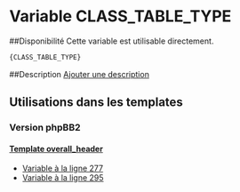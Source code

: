 # Variable CLASS_TABLE_TYPE

##Disponibilité
Cette variable est utilisable directement.

```html
{CLASS_TABLE_TYPE}
```

##Description
[Ajouter une description](https://fa-tvars.appspot.com/var/CLASS_TABLE_TYPE)

## Utilisations dans les templates

### Version phpBB2

#### [Template overall_header](subsilver/overall_header.md#readme)
* [Variable &agrave; la ligne 277](../subsilver/overall_header.tpl#L277)
* [Variable &agrave; la ligne 295](../subsilver/overall_header.tpl#L295)